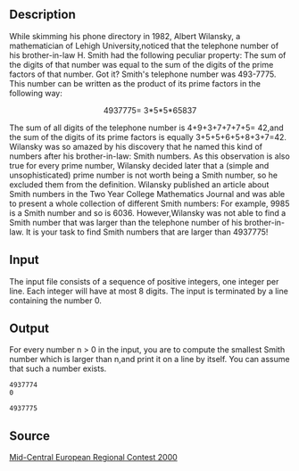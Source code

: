 <h2>Description</h2><p>While skimming his phone directory in 1982, Albert Wilansky, a mathematician of Lehigh University,noticed that the telephone number of his brother-in-law H. Smith had the following peculiar property: The sum of the digits of that number was equal to the sum of the digits of the prime factors of that number. Got it? Smith's telephone number was 493-7775. This number can be written as the product of its prime factors in the following way:
</p><center>4937775= 3*5*5*65837</center><p>
</p>The sum of all digits of the telephone number is 4+9+3+7+7+7+5= 42,and the sum of the digits of its prime factors is equally 3+5+5+6+5+8+3+7=42. Wilansky was so amazed by his discovery that he named this kind of numbers after his brother-in-law: Smith numbers.
As this observation is also true for every prime number, Wilansky decided later that a (simple and unsophisticated) prime number is not worth being a Smith number, so he excluded them from the definition.
Wilansky published an article about Smith numbers in the Two Year College Mathematics Journal and was able to present a whole collection of different Smith numbers: For example, 9985 is a Smith number and so is 6036. However,Wilansky was not able to find a Smith number that was larger than the telephone number of his brother-in-law. It is your task to find Smith numbers that are larger than 4937775!<h2>Input</h2><p>The input file consists of a sequence of positive integers, one integer per line. Each integer will have at most 8 digits. The input is terminated by a line containing the number 0.</p><h2>Output</h2><p>For every number n &gt; 0 in the input, you are to compute the smallest Smith number which is larger than n,and print it on a line by itself. You can assume that such a number exists.</p><pre><code class="language-input1">4937774
0</code></pre><pre><code class="language-output1">4937775</code></pre><h2>Source</h2><a href="searchproblem?field=source&amp;key=Mid-Central+European+Regional+Contest+2000">Mid-Central European Regional Contest 2000</a>